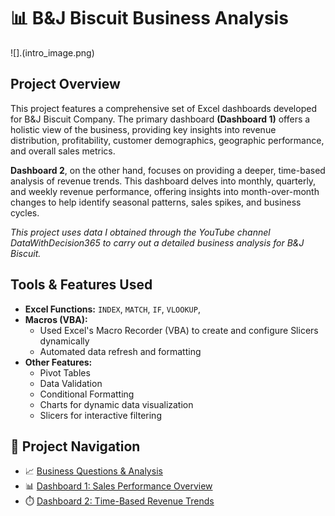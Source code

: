 # 📊 B&J Biscuit Business Analysis
![].(intro_image.png)

## Project Overview

This project features a comprehensive set of Excel dashboards developed for B&J Biscuit Company. The primary dashboard **(Dashboard 1)** offers a holistic view of the business, providing key insights into revenue distribution, profitability, customer demographics, geographic performance, and overall sales metrics. 

**Dashboard 2**, on the other hand, focuses on providing a deeper, time-based analysis of revenue trends. This dashboard delves into monthly, quarterly, and weekly revenue performance, offering insights into month-over-month changes to help identify seasonal patterns, sales spikes, and business cycles. 

_This project uses data I obtained through the YouTube channel DataWithDecision365 to carry out a detailed business analysis for B&J Biscuit._ 


## Tools & Features Used

- **Excel Functions:** `INDEX`, `MATCH`, `IF`, `VLOOKUP`,
- **Macros (VBA):**
  - Used Excel's Macro Recorder (VBA) to create and configure Slicers dynamically
  - Automated data refresh and formatting
- **Other Features:**
  - Pivot Tables
  - Data Validation
  - Conditional Formatting
  - Charts for dynamic data visualization
  - Slicers for interactive filtering

## 🧭 Project Navigation

- 📈 [Business Questions & Analysis](docs/analysis-answers.md)
- 📊 [Dashboard 1: Sales Performance Overview](docs/dashboard1.md)
- ⏱️ [Dashboard 2: Time-Based Revenue Trends](docs/dashboard2.md)



